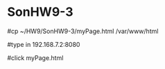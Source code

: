 # SonHW9-3
#cp ~/HW9/SonHW9-3/myPage.html /var/www/html

#type in 192.168.7.2:8080

#click myPage.html
